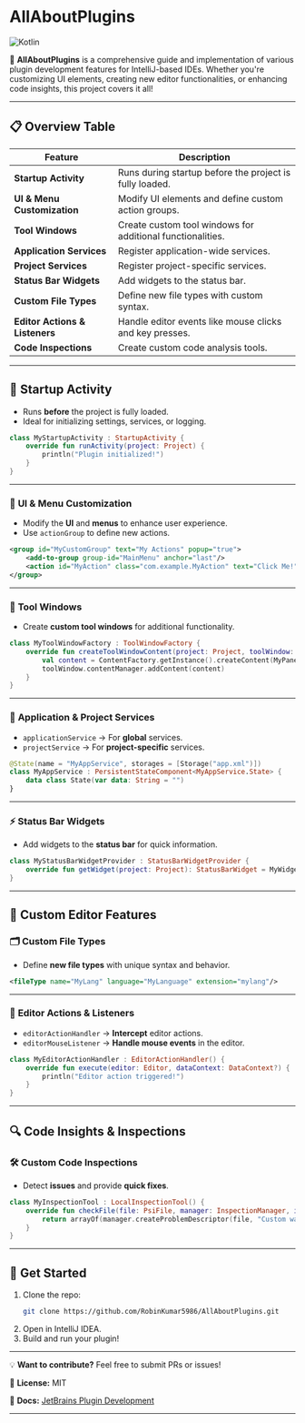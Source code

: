 # AllAboutPlugins
![Kotlin](https://img.shields.io/badge/Kotlin-17-blue?style=flat-square)

🚀 **AllAboutPlugins** is a comprehensive guide and implementation of various plugin development features for IntelliJ-based IDEs. Whether you're customizing UI elements, creating new editor functionalities, or enhancing code insights, this project covers it all!

---

## 📋 Overview Table
| Feature                     | Description |
|-----------------------------|-------------|
| **Startup Activity**        | Runs during startup before the project is fully loaded. |
| **UI & Menu Customization** | Modify UI elements and define custom action groups. |
| **Tool Windows**            | Create custom tool windows for additional functionalities. |
| **Application Services**     | Register application-wide services. |
| **Project Services**        | Register project-specific services. |
| **Status Bar Widgets**      | Add widgets to the status bar. |
| **Custom File Types**       | Define new file types with custom syntax. |
| **Editor Actions & Listeners** | Handle editor events like mouse clicks and key presses. |
| **Code Inspections**        | Create custom code analysis tools. |

---

## 🔹 **Startup Activity**
- Runs **before** the project is fully loaded.
- Ideal for initializing settings, services, or logging.

```kotlin
class MyStartupActivity : StartupActivity {
    override fun runActivity(project: Project) {
        println("Plugin initialized!")
    }
}
```

---

### 🎨 **UI & Menu Customization**
- Modify the **UI** and **menus** to enhance user experience.
- Use `actionGroup` to define new actions.

```xml
<group id="MyCustomGroup" text="My Actions" popup="true">
    <add-to-group group-id="MainMenu" anchor="last"/>
    <action id="MyAction" class="com.example.MyAction" text="Click Me!"/>
</group>
```

---

### 📌 **Tool Windows**
- Create **custom tool windows** for additional functionality.

```kotlin
class MyToolWindowFactory : ToolWindowFactory {
    override fun createToolWindowContent(project: Project, toolWindow: ToolWindow) {
        val content = ContentFactory.getInstance().createContent(MyPanel(), "My Tool", false)
        toolWindow.contentManager.addContent(content)
    }
}
```

---

### 🔧 **Application & Project Services**
- `applicationService` → For **global** services.
- `projectService` → For **project-specific** services.

```kotlin
@State(name = "MyAppService", storages = [Storage("app.xml")])
class MyAppService : PersistentStateComponent<MyAppService.State> {
    data class State(var data: String = "")
}
```

---

### ⚡ **Status Bar Widgets**
- Add widgets to the **status bar** for quick information.

```kotlin
class MyStatusBarWidgetProvider : StatusBarWidgetProvider {
    override fun getWidget(project: Project): StatusBarWidget = MyWidget()
}
```

---

## 📝 **Custom Editor Features**

### 🗂 **Custom File Types**
- Define **new file types** with unique syntax and behavior.

```xml
<fileType name="MyLang" language="MyLanguage" extension="mylang"/>
```

---

### 🎯 **Editor Actions & Listeners**
- `editorActionHandler` → **Intercept** editor actions.
- `editorMouseListener` → **Handle mouse events** in the editor.

```kotlin
class MyEditorActionHandler : EditorActionHandler() {
    override fun execute(editor: Editor, dataContext: DataContext?) {
        println("Editor action triggered!")
    }
}
```

---

## 🔍 **Code Insights & Inspections**

### 🛠 **Custom Code Inspections**
- Detect **issues** and provide **quick fixes**.

```kotlin
class MyInspectionTool : LocalInspectionTool() {
    override fun checkFile(file: PsiFile, manager: InspectionManager, isOnTheFly: Boolean): Array<ProblemDescriptor> {
        return arrayOf(manager.createProblemDescriptor(file, "Custom warning!", true, ProblemHighlightType.WARNING, isOnTheFly))
    }
}
```

---

## 🚀 Get Started
1. Clone the repo:  
   ```sh
   git clone https://github.com/RobinKumar5986/AllAboutPlugins.git
   ```
2. Open in IntelliJ IDEA.
3. Build and run your plugin!

---

💡 **Want to contribute?** Feel free to submit PRs or issues!

🔗 **License:** MIT

🔗 **Docs:** [JetBrains Plugin Development](https://plugins.jetbrains.com/docs/intellij/welcome.html)

---
